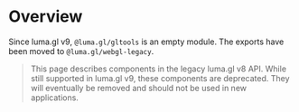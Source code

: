 # Overview

Since luma.gl v9, `@luma.gl/gltools` is an empty module. The exports have been moved to `@luma.gl/webgl-legacy`.

> This page describes components in the legacy luma.gl v8 API. While still supported in luma.gl v9, these components are deprecated. They will eventually be removed and should not be used in new applications.
